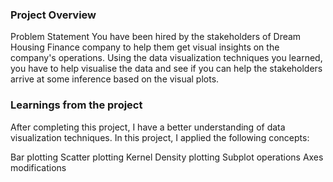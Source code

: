 ### Project Overview

 Problem Statement
You have been hired by the stakeholders of Dream Housing Finance company to help them get visual insights on the company's operations. Using the data visualization techniques you learned, you have to help visualise the data and see if you can help the stakeholders arrive at some inference based on the visual plots.


### Learnings from the project

 After completing this project, I have a better understanding of data visualization techniques. In this project, I applied the following concepts:

Bar plotting
Scatter plotting
Kernel Density plotting
Subplot operations
Axes modifications


